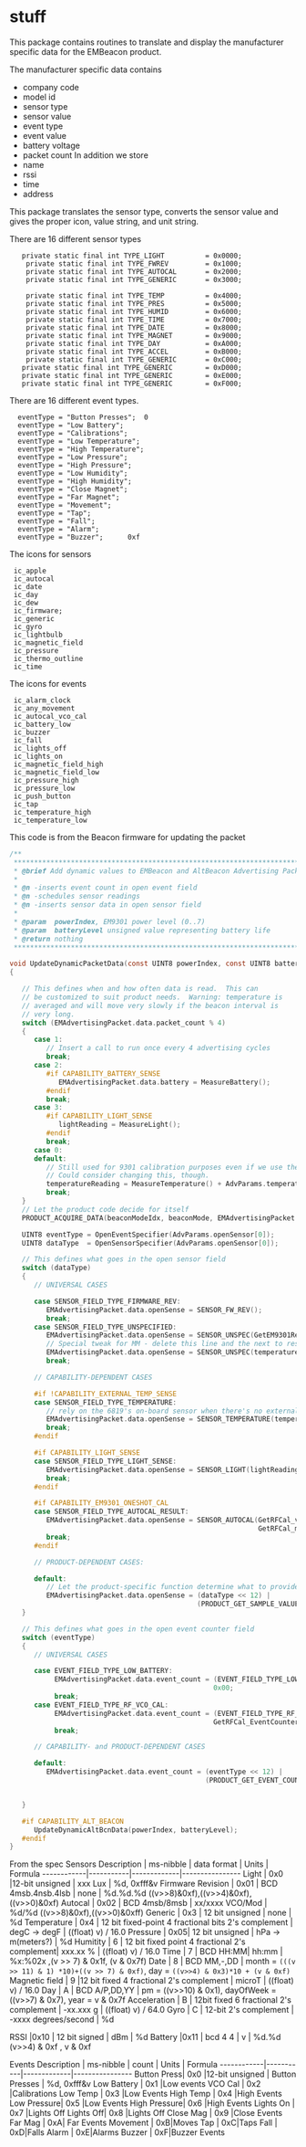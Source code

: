 # stuff

This package contains routines to translate and display the manufacturer specific data for the EMBeacon product.

The manufacturer specific data contains
- company code
- model id
- sensor type
- sensor value
- event type
- event value
- battery voltage
- packet count
In addition we store
- name
- rssi
- time
- address

This package translates the sensor type, converts the sensor value and gives the proper icon, value string, and unit string.

There are 16 different sensor types
```
   private static final int TYPE_LIGHT   		= 0x0000;
	private static final int TYPE_FWREV  		= 0x1000;
	private static final int TYPE_AUTOCAL 		= 0x2000;
	private static final int TYPE_GENERIC 		= 0x3000;

	private static final int TYPE_TEMP 			= 0x4000;
	private static final int TYPE_PRES 			= 0x5000;
	private static final int TYPE_HUMID 		= 0x6000;
	private static final int TYPE_TIME 			= 0x7000;
	private static final int TYPE_DATE 			= 0x8000;
	private static final int TYPE_MAGNET 		= 0x9000;
	private static final int TYPE_DAY 			= 0xA000;
	private static final int TYPE_ACCEL 		= 0xB000;
	private static final int TYPE_GENERIC		= 0xC000;
   private static final int TYPE_GENERIC		= 0xD000;
   private static final int TYPE_GENERIC		= 0xE000;
   private static final int TYPE_GENERIC		= 0xF000;
```

There are 16 different event types.
```
  eventType = "Button Presses";  0
  eventType = "Low Battery";
  eventType = "Calibrations";
  eventType = "Low Temperature";	
  eventType = "High Temperature";
  eventType = "Low Pressure";
  eventType = "High Pressure";
  eventType = "Low Humidity";
  eventType = "High Humidity";
  eventType = "Close Magnet";
  eventType = "Far Magnet";
  eventType = "Movement";
  eventType = "Tap";
  eventType = "Fall";
  eventType = "Alarm";
  eventType = "Buzzer";      0xf

```

The icons for sensors

```
 ic_apple
 ic_autocal
 ic_date
 ic_day
 ic_dew
 ic_firmware;
 ic_generic
 ic_gyro
 ic_lightbulb
 ic_magnetic_field
 ic_pressure
 ic_thermo_outline
 ic_time
```
The icons for events
```
 ic_alarm_clock
 ic_any_movement
 ic_autocal_vco_cal
 ic_battery_low
 ic_buzzer
 ic_fall
 ic_lights_off
 ic_lights_on
 ic_magnetic_field_high
 ic_magnetic_field_low
 ic_pressure_high
 ic_pressure_low
 ic_push_button
 ic_tap
 ic_temperature_high
 ic_temperature_low
```

This code is from the Beacon firmware for updating the packet
``` C
/**
 ******************************************************************************
 * @brief Add dynamic values to EMBeacon and AltBeacon Advertising Packets
 *
 * @n -inserts event count in open event field
 * @n -schedules sensor readings
 * @n -inserts sensor data in open sensor field
 *
 * @param  powerIndex, EM9301 power level (0..7)
 * @param  batteryLevel unsigned value representing battery life
 * @return nothing
 *******************************************************************************/

void UpdateDynamicPacketData(const UINT8 powerIndex, const UINT8 batteryLevel)
{

   // This defines when and how often data is read.  This can
   // be customized to suit product needs.  Warning: temperature is
   // averaged and will move very slowly if the beacon interval is
   // very long.
   switch (EMAdvertisingPacket.data.packet_count % 4)
   {
      case 1:
         // Insert a call to run once every 4 advertising cycles
         break;
      case 2:
         #if CAPABILITY_BATTERY_SENSE
            EMAdvertisingPacket.data.battery = MeasureBattery();
         #endif
         break;
      case 3:
         #if CAPABILITY_LIGHT_SENSE
            lightReading = MeasureLight();
         #endif
         break;
      case 0:
      default:
         // Still used for 9301 calibration purposes even if we use the EM4325
         // Could consider changing this, though.
         temperatureReading = MeasureTemperature() + AdvParams.temperatureOffset;
         break;
   }
   // Let the product code decide for itself
   PRODUCT_ACQUIRE_DATA(beaconModeIdx, beaconMode, EMAdvertisingPacket.data.packet_count);

   UINT8 eventType = OpenEventSpecifier(AdvParams.openSensor[0]);
   UINT8 dataType  = OpenSensorSpecifier(AdvParams.openSensor[0]);

   // This defines what goes in the open sensor field
   switch (dataType)
   {
      // UNIVERSAL CASES

      case SENSOR_FIELD_TYPE_FIRMWARE_REV:
         EMAdvertisingPacket.data.openSense = SENSOR_FW_REV();
         break;
      case SENSOR_FIELD_TYPE_UNSPECIFIED:
         EMAdvertisingPacket.data.openSense = SENSOR_UNSPEC(GetEM9301Rev());
         // Special tweak for MM - delete this line and the next to restore original code
         EMAdvertisingPacket.data.openSense = SENSOR_UNSPEC(temperatureReading>>4);
         break;

      // CAPABILITY-DEPENDENT CASES

      #if !CAPABILITY_EXTERNAL_TEMP_SENSE
      case SENSOR_FIELD_TYPE_TEMPERATURE:
         // rely on the 6819's on-board sensor when there's no external source
         EMAdvertisingPacket.data.openSense = SENSOR_TEMPERATURE(temperatureReading);
         break;
      #endif

      #if CAPABILITY_LIGHT_SENSE
      case SENSOR_FIELD_TYPE_LIGHT_SENSE:
         EMAdvertisingPacket.data.openSense = SENSOR_LIGHT(lightReading);
         break;
      #endif

      #if CAPABILITY_EM9301_ONESHOT_CAL
      case SENSOR_FIELD_TYPE_AUTOCAL_RESULT:
         EMAdvertisingPacket.data.openSense = SENSOR_AUTOCAL(GetRFCal_vco(),
                                                             GetRFCal_modulator());
         break;
      #endif

      // PRODUCT-DEPENDENT CASES:

      default:
         // Let the product-specific function determine what to provide
         EMAdvertisingPacket.data.openSense = (dataType << 12) |
                                              (PRODUCT_GET_SAMPLE_VALUE(dataType) & 0x0FFF);
   }

   // This defines what goes in the open event counter field
   switch (eventType)
   {
      // UNIVERSAL CASES

      case EVENT_FIELD_TYPE_LOW_BATTERY:
           EMAdvertisingPacket.data.event_count = (EVENT_FIELD_TYPE_LOW_BATTERY      << 12) |
                                                  0x00;
           break;
      case EVENT_FIELD_TYPE_RF_VCO_CAL:
           EMAdvertisingPacket.data.event_count = (EVENT_FIELD_TYPE_RF_VCO_CAL       << 12) |
                                                  GetRFCal_EventCounter();
           break;

      // CAPABILITY- and PRODUCT-DEPENDENT CASES

      default:
         EMAdvertisingPacket.data.event_count = (eventType << 12) |
                                                (PRODUCT_GET_EVENT_COUNT(eventType) & 0x0FFF);


   }

   #if CAPABILITY_ALT_BEACON
      UpdateDynamicAltBcnData(powerIndex, batteryLevel);
   #endif
}
```


From the spec
Sensors
Description | ms-nibble | data format |  Units  | Formula
------------|-----------|-------------|----------------
Light       | 0x0       |12-bit unsigned | xxx Lux |    %d, 0xfff&v
Firmware Revision | 0x01 | BCD 4msb.4nsb.4lsb | none | %d.%d.%d ((v>>8)&0xf),((v>>4)&0xf),((v>>0)&0xf)
Autocal | 0x02 | BCD 4msb/8msb | xx/xxxx VCO/Mod | %d/%d ((v>>8)&0xf),((v>>0)&0xff)
Generic | 0x3  | 12 bit unsigned | none | %d
Temperature | 0x4 | 12 bit fixed-point 4 fractional bits 2's complement | degC -> degF | ((float) v) / 16.0
Pressure    | 0x05| 12 bit unsigned | hPa -> m(meters?) | %d
Humitity    | 6 | 12 bit fixed point 4 fractional 2's complement|   xxx.xx % | ((float) v) / 16.0
Time        | 7 | BCD HH:MM| hh:mm | %x:%02x ,(v >> 7) & 0x1f, (v & 0x7f)
Date        | 8 | BCD MM,-,DD | month = ```(((v >> 11) & 1) *10)+((v >> 7) & 0xf)```, day = ```((v>>4) & 0x3)*10 + (v & 0xf)```
Magnetic field | 9 |12 bit fixed 4 fractional 2's complement | microT | ((float) v) / 16.0
Day | A | BCD A/P,DD,YY | pm = ((v>>10) & 0x1), dayOfWeek = ((v>>7) & 0x7), year = v & 0x7f
Acceleration | B | 12bit fixed 6 fractional 2's complement | -xx.xxx g | ((float) v) / 64.0
Gyro         | C | 12-bit 2's complement | -xxxx degrees/second | %d


RSSI    |0x10 | 12 bit signed | dBm | %d
Battery |0x11 | bcd 4 4 | v | %d.%d (v>>4) & 0xf , v & 0xf


Events
Description | ms-nibble | count |  Units  | Formula
------------|-----------|-------------|----------------
Button Press| 0x0 |12-bit unsigned | Button Presses |    %d, 0xfff&v
Low Battery | 0x1 |Low events
VCO Cal     | 0x2 |Calibrations
Low Temp    | 0x3 |Low Events
High Temp   | 0x4 |High Events
Low Pressure| 0x5 |Low Events
High Pressure| 0x6 |High Events
Lights On | 0x7 |Lights Off
Lights Off| 0x8 |Lights Off
Close Mag | 0x9 |Close Events
Far Mag | 0xA| Far Events
Movement | 0xB|Moves
Tap | 0xC|Taps
Fall | 0xD|Falls
Alarm | 0xE|Alarms
Buzzer | 0xF|Buzzer Events
